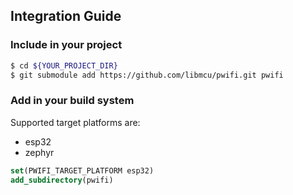 ## Integration Guide

### Include in your project

```bash
$ cd ${YOUR_PROJECT_DIR}
$ git submodule add https://github.com/libmcu/pwifi.git pwifi
```

### Add in your build system

Supported target platforms are:

- esp32
- zephyr

```cmake
set(PWIFI_TARGET_PLATFORM esp32)
add_subdirectory(pwifi)
```
